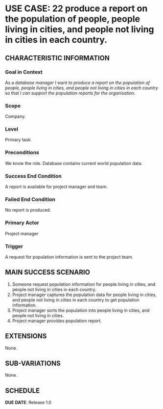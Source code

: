 # USE CASE: 22  produce a report on the population of people, people living in cities, and people not living in cities in each country.

## CHARACTERISTIC INFORMATION

### Goal in Context

As a *database manager* I want *to produce a report on the population of people, people living in cities, and people not living in cities in each country* so that *I can support the population reports for the organisation.*

### Scope

Company.

### Level

Primary task.

### Preconditions

We know the role.  Database contains current world population data.

### Success End Condition

A report is available for project manager and team.

### Failed End Condition

No report is produced.

### Primary Actor

Project manager

### Trigger

A request for population information is sent to the project team.

## MAIN SUCCESS SCENARIO

1. Someone request population information for people living in cities, and people not living in cities in each country.
2. Project manager captures the population data for people living in cities, and people not living in cities in each country to get population information.
3. Project manager sorts the population into people living in cities, and people not living in cities.
4. Project manager provides population report.

## EXTENSIONS

None.

## SUB-VARIATIONS

None.

## SCHEDULE

**DUE DATE**: Release 1.0
